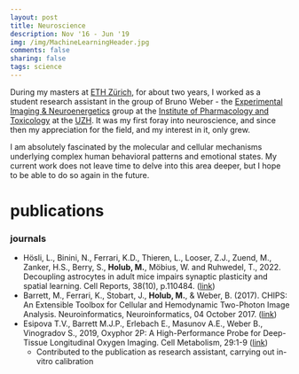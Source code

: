 ```yaml
---
layout: post
title: Neuroscience
description: Nov '16 - Jun '19
img: /img/MachineLearningHeader.jpg
comments: false
sharing: false
tags: science
---
```


During my masters at [ETH Zürich](), for about two years, I worked as a student research assistant in the group of Bruno Weber - the [Experimental Imaging & Neuroenergetics](https://www.pharma.uzh.ch/en/research/functionalimaging.html) group at the [Institute of Pharmacology and Toxicology](https://www.pharma.uzh.ch/en.html) at the [UZH](https://www.uzh.ch/en.html). It was my first foray into neuroscience, and since then my appreciation for the field, and my interest in it, only grew.

I am absolutely fascinated by the molecular and cellular mechanisms underlying complex human behavioral patterns and emotional states. My current work does not leave time to delve into this area deeper, but I hope to be able to do so again in the future.


# publications

### journals

* Hösli, L., Binini, N., Ferrari, K.D., Thieren, L., Looser, Z.J., Zuend, M., Zanker, H.S., Berry, S., <b>Holub, M.</b>, Möbius, W. and Ruhwedel, T., 2022. Decoupling astrocytes in adult mice impairs synaptic plasticity and spatial learning. Cell Reports, 38(10), p.110484. (<a href="https://doi.org/10.1016/j.celrep.2022.110484" target="blank">link</a>)
* Barrett, M., Ferrari, K., Stobart, J., <b>Holub, M.</b>, & Weber, B. (2017). CHIPS: An Extensible Toolbox for Cellular and Hemodynamic Two-Photon Image Analysis. Neuroinformatics, Neuroinformatics, 04 October 2017. (<a href="https://doi.org/10.1007/s12021-017-9344-y" target="blank">link</a>)
* Esipova T.V., Barrett M.J.P., Erlebach E., Masunov A.E., Weber B., Vinogradov S., 2019, Oxyphor 2P: A High-Performance Probe for Deep-Tissue Longitudinal Oxygen Imaging. Cell Metabolism, 29:1-9 (<a href="https://www.sciencedirect.com/science/article/abs/pii/S1550413118307599" target="blank">link</a>)
  * Contributed to the publication as research assistant, carrying out in-vitro calibration

